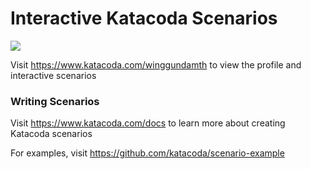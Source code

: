 # Interactive Katacoda Scenarios

[![](http://shields.katacoda.com/katacoda/winggundamth/count.svg)](https://www.katacoda.com/winggundamth "Get your profile on Katacoda.com")

Visit https://www.katacoda.com/winggundamth to view the profile and interactive scenarios

### Writing Scenarios
Visit https://www.katacoda.com/docs to learn more about creating Katacoda scenarios

For examples, visit https://github.com/katacoda/scenario-example
